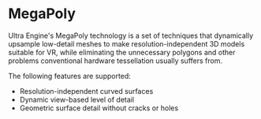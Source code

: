 # MegaPoly

Ultra Engine's MegaPoly technology is a set of techniques that dynamically upsample low-detail meshes to make resolution-independent 3D models suitable for VR, while eliminating the unnecessary polygons and other problems conventional hardware tessellation usually suffers from.

The following features are supported:

- Resolution-independent curved surfaces
- Dynamic view-based level of detail
- Geometric surface detail without cracks or holes

